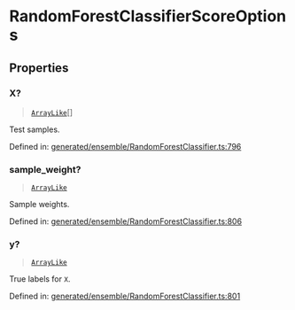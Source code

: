 # RandomForestClassifierScoreOptions

## Properties

### X?

> [`ArrayLike`](../types/ArrayLike.md)[]

Test samples.

Defined in:  [generated/ensemble/RandomForestClassifier.ts:796](https://github.com/transitive-bullshit/scikit-learn-ts/blob/92ab806/packages/sklearn/src/generated/ensemble/RandomForestClassifier.ts#L796)

### sample\_weight?

> [`ArrayLike`](../types/ArrayLike.md)

Sample weights.

Defined in:  [generated/ensemble/RandomForestClassifier.ts:806](https://github.com/transitive-bullshit/scikit-learn-ts/blob/92ab806/packages/sklearn/src/generated/ensemble/RandomForestClassifier.ts#L806)

### y?

> [`ArrayLike`](../types/ArrayLike.md)

True labels for `X`.

Defined in:  [generated/ensemble/RandomForestClassifier.ts:801](https://github.com/transitive-bullshit/scikit-learn-ts/blob/92ab806/packages/sklearn/src/generated/ensemble/RandomForestClassifier.ts#L801)
